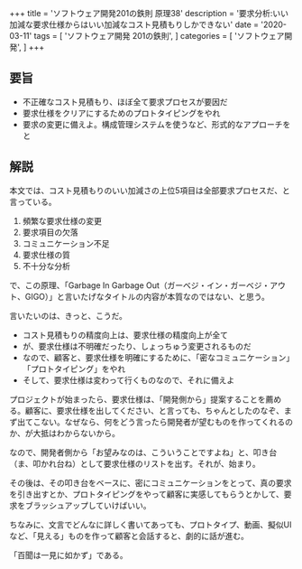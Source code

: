 +++
title = 'ソフトウェア開発201の鉄則 原理38'
description = '要求分析:いい加減な要求仕様からはいい加減なコスト見積もりしかできない'
date = '2020-03-11'
tags = [
    'ソフトウェア開発 201の鉄則',
]
categories = [
    'ソフトウェア開発',
]
+++
## 要旨
* 不正確なコスト見積もり、ほぼ全て要求プロセスが要因だ
* 要求仕様をクリアにするためのプロトタイピングをやれ
* 要求の変更に備えよ。構成管理システムを使うなど、形式的なアプローチをと

## 解説
本文では、コスト見積もりのいい加減さの上位5項目は全部要求プロセスだ、と言っている。

1. 頻繁な要求仕様の変更
2. 要求項目の欠落
3. コミュニケーション不足
4. 要求仕様の質
5. 不十分な分析

で、この原理、「Garbage In Garbage Out（ガーベジ・イン・ガーベジ・アウト、GIGO）」と言いたげなタイトルの内容が本質なのではない、と思う。

言いたいのは、きっと、こうだ。

* コスト見積もりの精度向上は、要求仕様の精度向上が全て
* が、要求仕様は不明確だったり、しょっちゅう変更されるものだ
* なので、顧客と、要求仕様を明確にするために、「密なコミュニケーション」「プロトタイピング」をやれ
* そして、要求仕様は変わって行くものなので、それに備えよ

プロジェクトが始まったら、要求仕様は、「開発側から」提案することを薦める。顧客に、要求仕様を出してください、と言っても、ちゃんとしたのなぞ、まず出てこない。なぜなら、何をどう言ったら開発者が望むものを作ってくれるのか、が大抵はわからないから。

なので、開発者側から「お望みなのは、こういうことですよね」と、叩き台（ま、叩かれ台ね）として要求仕様のリストを出す。それが、始まり。

その後は、その叩き台をベースに、密にコミュニケーションをとって、真の要求を引き出すとか、プロトタイピングをやって顧客に実感してもらうとかして、要求をブラッシュアップしていけばいい。

ちなみに、文言でどんなに詳しく書いてあっても、プロトタイプ、動画、擬似UIなど、「見える」ものを作って顧客と会話すると、劇的に話が進む。

「百聞は一見に如かず」である。